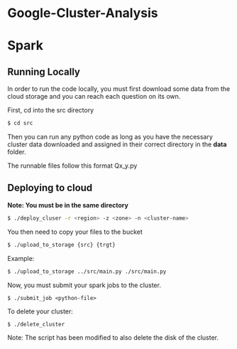 # Google-Cluster-Analysis
# Spark
## Running Locally
In order to run the code locally, you must first download some data from the cloud storage and you can reach each question on its own.

First, cd into the src directory 
```bash 
$ cd src
```

Then you can run any python code as long as you have the necessary cluster data downloaded and assigned in their correct directory in the **data** folder. 

The runnable files follow this format
Qx_y.py

## Deploying to cloud
**Note: You must be in the same directory**
```bash 
$ ./deploy_cluser -r <region> -z <zone> -n <cluster-name> 
```


You then need to copy your files to the bucket
```bash
$ ./upload_to_storage {src} {trgt} 
```
Example:
```bash
$ ./upload_to_storage ../src/main.py ./src/main.py 
```

Now, you must submit your spark jobs to the cluster.
```
$ ./submit_job <python-file>
```


To delete your cluster:
```
$ ./delete_cluster
```
Note: The script has been modified to also delete the disk of the cluster.